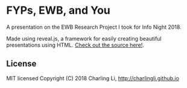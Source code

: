 # FYPs, EWB, and You

A presentation on the EWB Research Project I took for Info Night 2018.

Made using reveal.js, a framework for easily creating beautiful presentations using HTML. [Check out the source here!](https://github.com/hakimel/reveal.js).

## License
MIT licensed
Copyright (C) 2018 Charling Li, http://charlingli.github.io